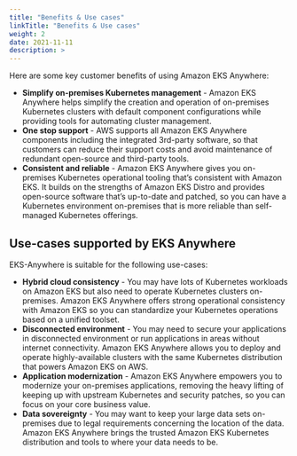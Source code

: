 ```yaml
---
title: "Benefits & Use cases"
linkTitle: "Benefits & Use cases"
weight: 2
date: 2021-11-11
description: >  
---
```


Here are some key customer benefits of using Amazon EKS Anywhere:

* **Simplify on-premises Kubernetes management** - Amazon EKS Anywhere helps simplify the creation and operation of on-premises Kubernetes clusters with default component configurations while providing tools for automating cluster management.
* **One stop support** - AWS supports all Amazon EKS Anywhere components including the integrated 3rd-party software, so that customers can reduce their support costs and avoid maintenance of redundant open-source and third-party tools.
* **Consistent and reliable** - Amazon EKS Anywhere gives you on-premises Kubernetes operational tooling that’s consistent with Amazon EKS. It builds on the strengths of Amazon EKS Distro and provides open-source software that’s up-to-date and patched, so you can have a Kubernetes environment on-premises that is more reliable than self-managed Kubernetes offerings.

## Use-cases supported by EKS Anywhere

EKS-Anywhere is suitable for the following use-cases:

* **Hybrid cloud consistency** - You may have lots of Kubernetes workloads on Amazon EKS but also need to operate Kubernetes clusters on-premises. Amazon EKS Anywhere offers strong operational consistency with Amazon EKS so you can standardize your Kubernetes operations based on a unified toolset.
* **Disconnected environment** - You may need to secure your applications in disconnected environment or run applications in areas without internet connectivity. Amazon EKS Anywhere allows you to deploy and operate highly-available clusters with the same Kubernetes distribution that powers Amazon EKS on AWS.
* **Application modernization** - Amazon EKS Anywhere empowers you to modernize your on-premises applications, removing the heavy lifting of keeping up with upstream Kubernetes and security patches, so you can focus on your core business value.
* **Data sovereignty** - You may want to keep your large data sets on-premises due to legal requirements concerning the location of the data. Amazon EKS Anywhere brings the trusted Amazon EKS Kubernetes distribution and tools to where your data needs to be.